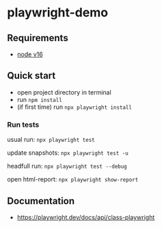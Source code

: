 # playwright-demo

## Requirements

- [node v16](https://nodejs.org/en/)

## Quick start

- open project directory in terminal
- run `npm install`
- (if first time) run `npx playwright install`

### Run tests

usual run: `npx playwright test`

update snapshots: `npx playwright test -u`

headfull run: `npx playwright test --debug`

open html-report: `npx playwright show-report`

## Documentation

- https://playwright.dev/docs/api/class-playwright
